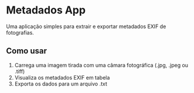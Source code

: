 # Metadados App

Uma aplicação simples para extrair e exportar metadados EXIF de fotografias.

## Como usar

1. Carrega uma imagem tirada com uma câmara fotográfica (.jpg, .jpeg ou .tiff)
2. Visualiza os metadados EXIF em tabela
3. Exporta os dados para um arquivo .txt

